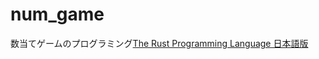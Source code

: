 # num_game

数当てゲームのプログラミング[The Rust Programming Language 日本語版](https://doc.rust-jp.rs/book-ja/ch02-00-guessing-game-tutorial.html)
